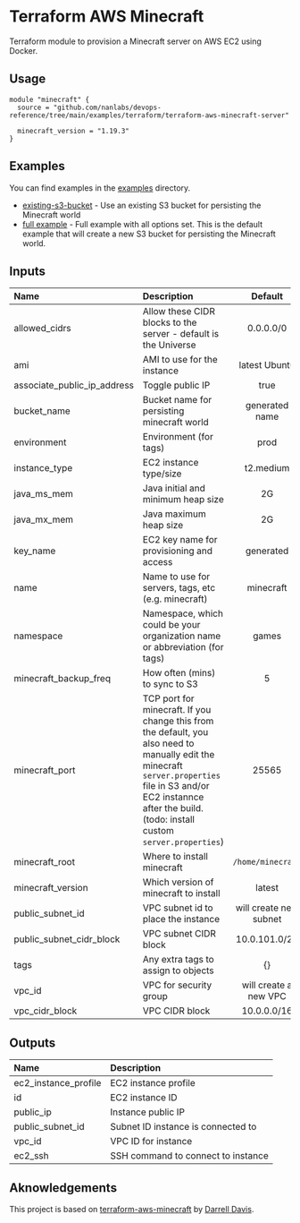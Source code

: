# Terraform AWS Minecraft

Terraform module to provision a Minecraft server on AWS EC2 using Docker.

## Usage

```hcl
module "minecraft" {
  source = "github.com/nanlabs/devops-reference/tree/main/examples/terraform/terraform-aws-minecraft-server"

  minecraft_version = "1.19.3"
}
```

## Examples

You can find examples in the [examples](./examples) directory.

- [existing-s3-bucket](./examples/existing-s3-bucket) - Use an existing S3 bucket for persisting the Minecraft world
- [full example](./examples/full) - Full example with all options set. This is the default example that will create a new S3 bucket for persisting the Minecraft world.

## Inputs

| Name                        | Description                                                                                                                                                                                                               |        Default         | Required |
| :-------------------------- | :------------------------------------------------------------------------------------------------------------------------------------------------------------------------------------------------------------------------ | :--------------------: | :------: |
| allowed_cidrs               | Allow these CIDR blocks to the server - default is the Universe                                                                                                                                                           |       0.0.0.0/0        |          |
| ami                         | AMI to use for the instance                                                                                                                                                                                               |     latest Ubuntu      |          |
| associate_public_ip_address | Toggle public IP                                                                                                                                                                                                          |          true          |          |
| bucket_name                 | Bucket name for persisting minecraft world                                                                                                                                                                                |     generated name     |          |
| environment                 | Environment (for tags)                                                                                                                                                                                                    |          prod          |          |
| instance_type               | EC2 instance type/size                                                                                                                                                                                                    |       t2.medium        |          |
| java_ms_mem                 | Java initial and minimum heap size                                                                                                                                                                                        |           2G           |          |
| java_mx_mem                 | Java maximum heap size                                                                                                                                                                                                    |           2G           |          |
| key_name                    | EC2 key name for provisioning and access                                                                                                                                                                                  |       generated        |          |
| name                        | Name to use for servers, tags, etc (e.g. minecraft)                                                                                                                                                                       |       minecraft        |          |
| namespace                   | Namespace, which could be your organization name or abbreviation (for tags)                                                                                                                                               |         games          |          |
| minecraft_backup_freq       | How often (mins) to sync to S3                                                                                                                                                                                            |           5            |          |
| minecraft_port              | TCP port for minecraft. If you change this from the default, you also need to manually edit the minecraft `server.properties` file in S3 and/or EC2 instannce after the build. (todo: install custom `server.properties`) |         25565          |          |
| minecraft_root              | Where to install minecraft                                                                                                                                                                                                |   `/home/minecraft`    |          |
| minecraft_version           | Which version of minecraft to install                                                                                                                                                                                     |         latest         |          |
| public_subnet_id            | VPC subnet id to place the instance                                                                                                                                                                                       | will create new subnet |          |
| public_subnet_cidr_block    | VPC subnet CIDR block                                                                                                                                                                                                     |     10.0.101.0/24      |          |
| tags                        | Any extra tags to assign to objects                                                                                                                                                                                       |           {}           |          |
| vpc_id                      | VPC for security group                                                                                                                                                                                                    | will create a new VPC  |          |
| vpc_cidr_block              | VPC CIDR block                                                                                                                                                                                                            |      10.0.0.0/16       |          |

## Outputs

| Name                 | Description                        |
| :------------------- | :--------------------------------- |
| ec2_instance_profile | EC2 instance profile               |
| id                   | EC2 instance ID                    |
| public_ip            | Instance public IP                 |
| public_subnet_id     | Subnet ID instance is connected to |
| vpc_id               | VPC ID for instance                |
| ec2_ssh              | SSH command to connect to instance |

## Aknowledgements

This project is based on [terraform-aws-minecraft](https://github.com/darrelldavis/terraform-aws-minecraft) by [Darrell Davis](https://github.com/darrelldavis).

